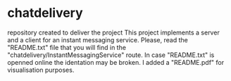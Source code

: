 # chatdelivery
repository created to deliver the project
This project implements a server and a client for an instant messaging service.
Please, read the "README.txt" file that you will find in the "chatdelivery/InstantMessagingService" route.
In case "README.txt" is openned online the identation may be broken. I added a "README.pdf" for visualisation purposes.
